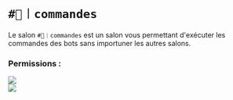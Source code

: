 # `#🤖︱commandes`
Le salon `#🤖︱commandes` est un salon vous permettant d'exécuter les commandes 
des bots sans importuner les autres salons.

### Permissions :
![](https://img.shields.io/badge/Lecture-OUI-green?style=for-the-badge) <br/>
![](https://img.shields.io/badge/Ecriture-OUI-green?style=for-the-badge)
